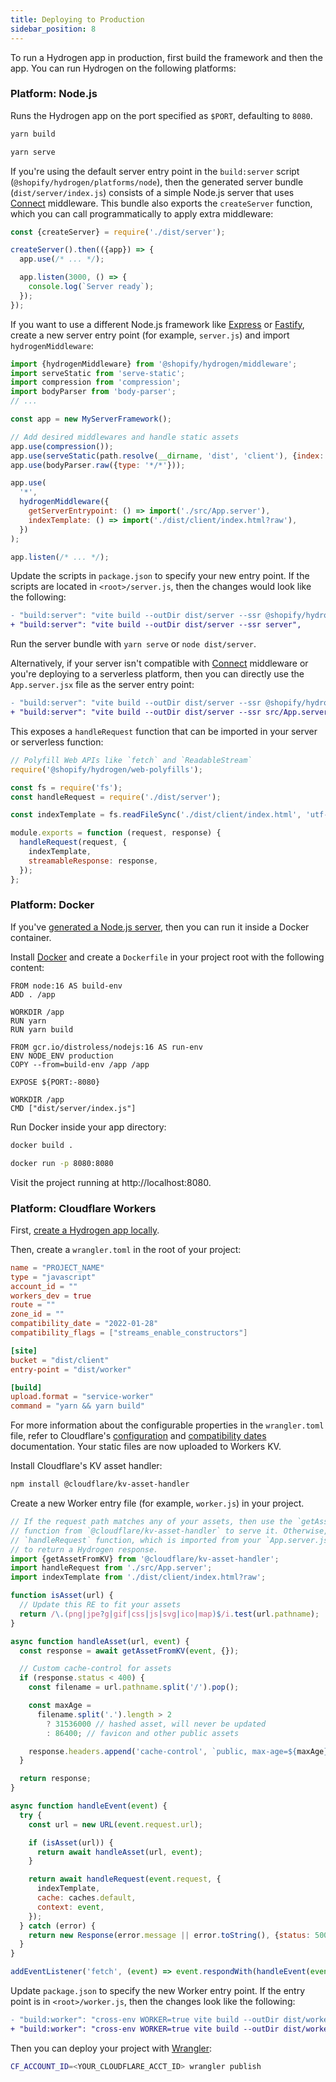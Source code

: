 ```yaml
---
title: Deploying to Production
sidebar_position: 8
---
```


To run a Hydrogen app in production, first build the framework and then the app. You can run Hydrogen on the following platforms:

### Platform: Node.js

Runs the Hydrogen app on the port specified as `$PORT`, defaulting to `8080`.

```bash
yarn build

yarn serve
```

If you're using the default server entry point in the `build:server` script (`@shopify/hydrogen/platforms/node`), then the generated server bundle (`dist/server/index.js`) consists of a simple Node.js server that uses [Connect](https://github.com/senchalabs/connect) middleware. This bundle also exports the `createServer` function, which you can call programmatically to apply extra middleware:

```js
const {createServer} = require('./dist/server');

createServer().then(({app}) => {
  app.use(/* ... */);

  app.listen(3000, () => {
    console.log(`Server ready`);
  });
});
```

If you want to use a different Node.js framework like [Express](https://expressjs.com/) or [Fastify](https://www.fastify.io/), create a new server entry point (for example, `server.js`) and import `hydrogenMiddleware`:

```js
import {hydrogenMiddleware} from '@shopify/hydrogen/middleware';
import serveStatic from 'serve-static';
import compression from 'compression';
import bodyParser from 'body-parser';
// ...

const app = new MyServerFramework();

// Add desired middlewares and handle static assets
app.use(compression());
app.use(serveStatic(path.resolve(__dirname, 'dist', 'client'), {index: false}));
app.use(bodyParser.raw({type: '*/*'}));

app.use(
  '*',
  hydrogenMiddleware({
    getServerEntrypoint: () => import('./src/App.server'),
    indexTemplate: () => import('./dist/client/index.html?raw'),
  })
);

app.listen(/* ... */);
```

Update the scripts in `package.json` to specify your new entry point. If the scripts are located in `<root>/server.js`, then the changes would look like the following:

```diff
- "build:server": "vite build --outDir dist/server --ssr @shopify/hydrogen/platforms/node",
+ "build:server": "vite build --outDir dist/server --ssr server",
```

Run the server bundle with `yarn serve` or `node dist/server`.

Alternatively, if your server isn't compatible with [Connect](https://github.com/senchalabs/connect) middleware or you're deploying to a serverless platform, then you can directly use the `App.server.jsx` file as the server entry point:

```diff
- "build:server": "vite build --outDir dist/server --ssr @shopify/hydrogen/platforms/node",
+ "build:server": "vite build --outDir dist/server --ssr src/App.server",
```

This exposes a `handleRequest` function that can be imported in your server or serverless function:

```js
// Polyfill Web APIs like `fetch` and `ReadableStream`
require('@shopify/hydrogen/web-polyfills');

const fs = require('fs');
const handleRequest = require('./dist/server');

const indexTemplate = fs.readFileSync('./dist/client/index.html', 'utf-8');

module.exports = function (request, response) {
  handleRequest(request, {
    indexTemplate,
    streamableResponse: response,
  });
};
```

### Platform: Docker

If you've [generated a Node.js server](#platform:-node-js), then you can run it inside a Docker container.

Install [Docker](https://www.docker.com/) and create a `Dockerfile` in your project root with the following content:

```
FROM node:16 AS build-env
ADD . /app

WORKDIR /app
RUN yarn
RUN yarn build

FROM gcr.io/distroless/nodejs:16 AS run-env
ENV NODE_ENV production
COPY --from=build-env /app /app

EXPOSE ${PORT:-8080}

WORKDIR /app
CMD ["dist/server/index.js"]
```

Run Docker inside your app directory:

```bash
docker build .

docker run -p 8080:8080
```

Visit the project running at http://localhost:8080.

### Platform: Cloudflare Workers

First, [create a Hydrogen app locally](https://shopify.dev/custom-storefronts/hydrogen/getting-started).

Then, create a `wrangler.toml` in the root of your project:

```toml
name = "PROJECT_NAME"
type = "javascript"
account_id = ""
workers_dev = true
route = ""
zone_id = ""
compatibility_date = "2022-01-28"
compatibility_flags = ["streams_enable_constructors"]

[site]
bucket = "dist/client"
entry-point = "dist/worker"

[build]
upload.format = "service-worker"
command = "yarn && yarn build"
```

For more information about the configurable properties in the `wrangler.toml` file, refer to Cloudflare's [configuration](https://developers.cloudflare.com/workers/cli-wrangler/configuration) and [compatibility dates](https://developers.cloudflare.com/workers/platform/compatibility-dates) documentation. Your static files are now uploaded to Workers KV.

Install Cloudflare's KV asset handler:

```bash
npm install @cloudflare/kv-asset-handler
```

Create a new Worker entry file (for example, `worker.js`) in your project.

```js
// If the request path matches any of your assets, then use the `getAssetFromKV`
// function from `@cloudflare/kv-asset-handler` to serve it. Otherwise, call the
// `handleRequest` function, which is imported from your `App.server.jsx` file,
// to return a Hydrogen response.
import {getAssetFromKV} from '@cloudflare/kv-asset-handler';
import handleRequest from './src/App.server';
import indexTemplate from './dist/client/index.html?raw';

function isAsset(url) {
  // Update this RE to fit your assets
  return /\.(png|jpe?g|gif|css|js|svg|ico|map)$/i.test(url.pathname);
}

async function handleAsset(url, event) {
  const response = await getAssetFromKV(event, {});

  // Custom cache-control for assets
  if (response.status < 400) {
    const filename = url.pathname.split('/').pop();

    const maxAge =
      filename.split('.').length > 2
        ? 31536000 // hashed asset, will never be updated
        : 86400; // favicon and other public assets

    response.headers.append('cache-control', `public, max-age=${maxAge}`);
  }

  return response;
}

async function handleEvent(event) {
  try {
    const url = new URL(event.request.url);

    if (isAsset(url)) {
      return await handleAsset(url, event);
    }

    return await handleRequest(event.request, {
      indexTemplate,
      cache: caches.default,
      context: event,
    });
  } catch (error) {
    return new Response(error.message || error.toString(), {status: 500});
  }
}

addEventListener('fetch', (event) => event.respondWith(handleEvent(event)));
```

Update `package.json` to specify the new Worker entry point. If the entry point is in `<root>/worker.js`, then the changes look like the following:

```diff
- "build:worker": "cross-env WORKER=true vite build --outDir dist/worker --ssr @shopify/hydrogen/platforms/worker",
+ "build:worker": "cross-env WORKER=true vite build --outDir dist/worker --ssr worker",
```

Then you can deploy your project with [Wrangler](https://developers.cloudflare.com/workers/cli-wrangler/install-update):

```bash
CF_ACCOUNT_ID=<YOUR_CLOUDFLARE_ACCT_ID> wrangler publish
```
